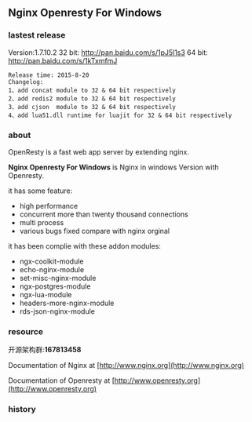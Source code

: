 ## Nginx Openresty For Windows ##

### lastest release ###

Version:1.7.10.2
32 bit: http://pan.baidu.com/s/1pJ5l1s3
64 bit: http://pan.baidu.com/s/1kTxmfmJ

    Release time: 2015-8-20
    Changelog: 
    1、add concat module to 32 & 64 bit respectively
    2、add redis2 module to 32 & 64 bit respectively
    3、add cjson  module to 32 & 64 bit respectively
    4、add lua51.dll runtime for luajit for 32 & 64 bit respectively

### about ###

OpenResty is a fast web app server by extending nginx.

**Nginx Openresty For Windows** is Nginx in windows Version with Openresty.

it has some feature:

- high performance
- concurrent more than twenty thousand connections
- multi process
- various bugs fixed compare with nginx orginal

it has been complie with these addon modules:

- ngx-coolkit-module
- echo-nginx-module
- set-misc-nginx-module
- ngx-postgres-module
- ngx-lua-module
- headers-more-nginx-module
- rds-json-nginx-module

### resource ###

开源架构群:**167813458**

Documentation of Nginx at [http://www.nginx.org](http://www.nginx.org)

Documentation of Openresty at [http://www.openresty.org](http://www.openresty.org)


### history ###


